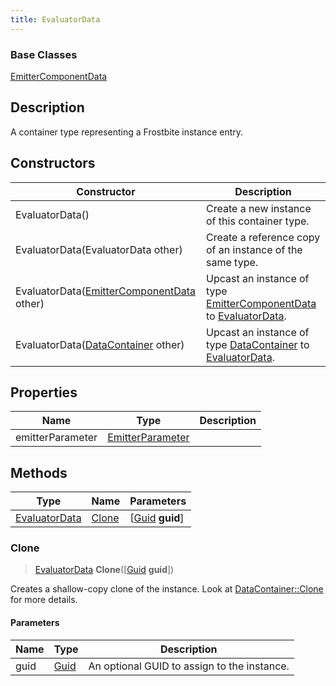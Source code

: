 ```yaml
---
title: EvaluatorData
---
```

### Base Classes

[EmitterComponentData](EmitterComponentData)

## Description

A container type representing a Frostbite instance entry.

## Constructors

| Constructor                                                              | Description                                                                                                       |
| ------------------------------------------------------------------------ | ----------------------------------------------------------------------------------------------------------------- |
| EvaluatorData()                                                          | Create a new instance of this container type.                                                                     |
| EvaluatorData(EvaluatorData other)                                       | Create a reference copy of an instance of the same type.                                                          |
| EvaluatorData([EmitterComponentData](EmitterComponentData) other)        | Upcast an instance of type [EmitterComponentData](EmitterComponentData) to [EvaluatorData](EvaluatorData).        |
| EvaluatorData([DataContainer](/vext/ref/shared/class/datacontainer) other) | Upcast an instance of type [DataContainer](/vext/ref/shared/class/datacontainer) to [EvaluatorData](EvaluatorData). |

## Properties

| Name             | Type                                 | Description |
| ---------------- | ------------------------------------ | ----------- |
| emitterParameter | [EmitterParameter](EmitterParameter) |             |

## Methods

| Type                           | Name            | Parameters                                     |
| ------------------------------ | --------------- | ---------------------------------------------- |
| [EvaluatorData](EvaluatorData) | [Clone](#clone) | \[[Guid](/vext/ref/shared/class/guid) **guid**\] |

### Clone

> [EvaluatorData](EvaluatorData) **Clone**(\[[Guid](/vext/ref/shared/class/guid) **guid**\])

Creates a shallow-copy clone of the instance. Look at [DataContainer::Clone](/vext/ref/shared/class/datacontainer#clone) for more details.

#### Parameters

| Name | Type         | Description                                 |
| ---- | ------------ | ------------------------------------------- |
| guid | [Guid](Guid) | An optional GUID to assign to the instance. |
